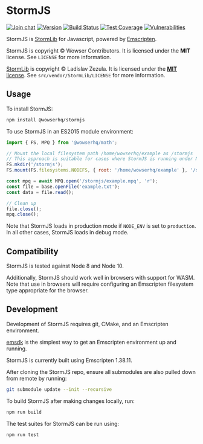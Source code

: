 # StormJS

[![Join chat](https://img.shields.io/badge/gitter-join_chat-blue.svg?style=flat)](https://gitter.im/wowserhq/wowser)
[![Version](https://img.shields.io/npm/v/@wowserhq/stormjs.svg?style=flat)](https://www.npmjs.org/package/@wowserhq/stormjs)
[![Build Status](https://travis-ci.org/wowserhq/stormjs.svg?branch=master)](https://travis-ci.org/wowserhq/stormjs)
[![Test Coverage](https://api.codeclimate.com/v1/badges/829e88cf1899d0061b88/test_coverage)](https://codeclimate.com/github/wowserhq/stormjs/test_coverage)
[![Vulnerabilities](https://snyk.io/test/github/wowserhq/stormjs/badge.svg?targetFile=package.json)](https://snyk.io/test/github/wowserhq/stormjs?targetFile=package.json)

StormJS is [StormLib](http://www.zezula.net/en/mpq/stormlib.html) for Javascript, powered by
[Emscripten](http://emscripten.org).

StormJS is copyright © Wowser Contributors. It is licensed under the **MIT** license. See
`LICENSE` for more information.

[StormLib](http://www.zezula.net/en/mpq/stormlib.html) is copyright © Ladislav Zezula. It is
licensed under the [**MIT** license](https://github.com/ladislav-zezula/StormLib/blob/master/LICENSE).
See `src/vendor/StormLib/LICENSE` for more information.

## Usage

To install StormJS:

```sh
npm install @wowserhq/stormjs
```

To use StormJS in an ES2015 module environment:

```js
import { FS, MPQ } from '@wowserhq/math';

// Mount the local filesystem path /home/wowserhq/example as /stormjs
// This approach is suitable for cases where StormJS is running under Node
FS.mkdir('/stormjs');
FS.mount(FS.filesystems.NODEFS, { root: '/home/wowserhq/example' }, '/stormjs');

const mpq = await MPQ.open('/stormjs/example.mpq', 'r');
const file = base.openFile('example.txt');
const data = file.read();

// Clean up
file.close();
mpq.close();
```

Note that StormJS loads in production mode if `NODE_ENV` is set to `production`. In all other cases, StormJS loads in debug mode.

## Compatibility

StormJS is tested against Node 8 and Node 10.

Additionally, StormJS should work well in browsers with support for WASM. Note that use in browsers will require configuring an Emscripten filesystem type appropriate for the browser.

## Development

Development of StormJS requires git, CMake, and an Emscripten environment.

[emsdk](https://github.com/juj/emsdk) is the simplest way to get an Emscripten environment up and running.

StormJS is currently built using Emscripten 1.38.11.

After cloning the StormJS repo, ensure all submodules are also pulled down from remote by running:

```sh
git submodule update --init --recursive
```

To build StormJS after making changes locally, run:

```sh
npm run build
```

The test suites for StormJS can be run using:

```sh
npm run test
```
